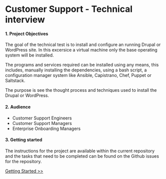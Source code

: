 # Customer Support - Technical interview

#### 1. Project Objectives

The goal of the technical test is to install and configure an running Drupal or WordPress site. In this excersice a virtual machine only the base operating system will be installed. 

The programs and services required can be installed using any means, this includes, manually installing the dependencies, using a bash script, a configuration manager system like Ansible, Capistrano, Chef, Puppet or Saltstack. 

The purpose is see the thought process and techniques used to install the Drupal or WordPress.

#### 2. Audience
- Customer Support Engineers
- Customer Support Managers
- Enterprise Onboarding Managers

#### 3. Getting started

The instructions for the project are available within the current repository and the tasks that need to be completed can be found on the Github issues for the repository. 
  
[Getting Started >>](/instructions.md#)  
